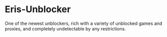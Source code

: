 # Eris-Unblocker
One of the newest unblockers, rich with a variety of unblocked games and proxies, and completely undetectable by any restrictions.
